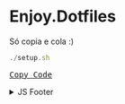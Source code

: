 # Enjoy.Dotfiles
Só copia e cola :)

```js
./setup.sh
```

[<kbd>Copy Code</kbd>](https://lxhom.github.io/GitHubCopy/demo?0)

<details><summary>JS Footer</summary>

Generated by [GitHubCopy](https://github.com/lxhom/GitHubCopy/)

<script>let i=location.search.split('?')[1];i.length?history.back(navigator.clipboard.writeText(unescape(['%0D%0Alet%20GitHubCopy%20%3D%20require%28%22./generator.js%22%29%3B%20//%20Import%20the%20generator%20script%0D%0Alet%20thisCodeBlock%20%3D%20String%28require%28%27fs%27%29.readFileSync%28%22./demo.md%22%29%29.match%28new%20RegExp%28%22%5Cu0060%5Cu0060%5Cu0060js%5B%5E%5Cu0060%5D+%5Cu0060%5Cu0060%5Cu0060%22%29%29%5B0%5D.substr%285%2CString%28require%28%27fs%27%29.readFileSync%28%22./demo.md%22%29%29.match%28new%20RegExp%28%22%5Cu0060%5Cu0060%5Cu0060js%5B%5E%5Cu0060%5D+%5Cu0060%5Cu0060%5Cu0060%22%29%29%5B0%5D.length-8%29%3B%20//%20horrific%20regular%20expressions%2C%20just%20ignore%20this%0D%0Alet%20result%20%3D%20GitHubCopy.generate%28%5BthisCodeBlock%5D%2C%20%22https%3A//lxhom.github.io/GitHubCopy/demo%22%2C%20false%2C%20true%2C%20%22JS%20Footer%22%29%3B%20//%20Call%20the%20generate%20function%20%28see%20JSDoc%20in%20generator.ts%20for%20more%29%0D%0Aconsole.log%28%22Copy%20Link%3A%22%2C%20result.urls%5B0%5D.url%29%3B%20//%20Show%20the%20link%20in%20the%20console%0D%0Aconsole.log%28%22Footer%20Markdown%3A%22%2C%20result.markdown%29%3B%20//%20Show%20the%20markdown%20in%20the%20console%0D%0A',][+i]))):i</script>

</details>
